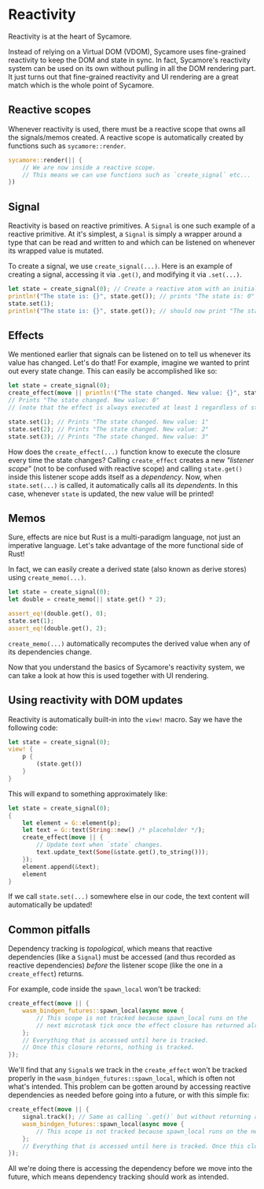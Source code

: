 # Reactivity

Reactivity is at the heart of Sycamore.

Instead of relying on a Virtual DOM (VDOM), Sycamore uses fine-grained
reactivity to keep the DOM and state in sync. In fact, Sycamore's reactivity
system can be used on its own without pulling in all the DOM rendering part. It
just turns out that fine-grained reactivity and UI rendering are a great match
which is the whole point of Sycamore.

## Reactive scopes

Whenever reactivity is used, there must be a reactive scope that owns all the
signals/memos created. A reactive scope is automatically created by functions
such as `sycamore::render`.

```rust
sycamore::render(|| {
    // We are now inside a reactive scope.
    // This means we can use functions such as `create_signal` etc...
})
```

## Signal

Reactivity is based on reactive primitives. A `Signal` is one such example of a
reactive primitive. At it's simplest, a `Signal` is simply a wrapper around a
type that can be read and written to and which can be listened on whenever its
wrapped value is mutated.

To create a signal, we use `create_signal(...)`. Here is an example of creating
a signal, accessing it via `.get()`, and modifying it via `.set(...)`.

```rust
let state = create_signal(0); // Create a reactive atom with an initial value of `0`.
println!("The state is: {}", state.get()); // prints "The state is: 0"
state.set(1);
println!("The state is: {}", state.get()); // should now print "The state is: 1"
```

## Effects

We mentioned earlier that signals can be listened on to tell us whenever its
value has changed. Let's do that! For example, imagine we wanted to print out
every state change. This can easily be accomplished like so:

```rust
let state = create_signal(0);
create_effect(move || println!("The state changed. New value: {}", state.get()));
// Prints "The state changed. New value: 0"
// (note that the effect is always executed at least 1 regardless of state changes)

state.set(1); // Prints "The state changed. New value: 1"
state.set(2); // Prints "The state changed. New value: 2"
state.set(3); // Prints "The state changed. New value: 3"
```

How does the `create_effect(...)` function know to execute the closure every
time the state changes? Calling `create_effect` creates a new _"listener scope"_
(not to be confused with reactive scope) and calling `state.get()` inside this
listener scope adds itself as a _dependency_. Now, when `state.set(...)` is
called, it automatically calls all its _dependents_. In this case, whenever
`state` is updated, the new value will be printed!

## Memos

Sure, effects are nice but Rust is a multi-paradigm language, not just an
imperative language. Let's take advantage of the more functional side of Rust!

In fact, we can easily create a derived state (also known as derive stores)
using `create_memo(...)`.

```rust
let state = create_signal(0);
let double = create_memo(|| state.get() * 2);

assert_eq!(double.get(), 0);
state.set(1);
assert_eq!(double.get(), 2);
```

`create_memo(...)` automatically recomputes the derived value when any of its
dependencies change.

Now that you understand the basics of Sycamore's reactivity system, we can take
a look at how this is used together with UI rendering.

## Using reactivity with DOM updates

Reactivity is automatically built-in into the `view!` macro. Say we have the
following code:

```rust
let state = create_signal(0);
view! {
    p {
        (state.get())
    }
}
```

This will expand to something approximately like:

```rust
let state = create_signal(0);
{
    let element = G::element(p);
    let text = G::text(String::new() /* placeholder */);
    create_effect(move || {
        // Update text when `state` changes.
        text.update_text(Some(&state.get(),to_string()));
    });
    element.append(&text);
    element
}
```

If we call `state.set(...)` somewhere else in our code, the text content will
automatically be updated!

## Common pitfalls

Dependency tracking is _topological_, which means that reactive dependencies
(like a `Signal`) must be accessed (and thus recorded as reactive dependencies)
_before_ the listener scope (like the one in a `create_effect`) returns.

For example, code inside the `spawn_local` won't be tracked:

```rust
create_effect(move || {
    wasm_bindgen_futures::spawn_local(async move {
        // This scope is not tracked because spawn_local runs on the
        // next microtask tick once the effect closure has returned already.
    };
    // Everything that is accessed until here is tracked.
    // Once this closure returns, nothing is tracked.
});
```

We'll find that any `Signal`s we track in the `create_effect` won't be tracked
properly in the `wasm_bindgen_futures::spawn_local`, which is often not what's
intended. This problem can be gotten around by accessing reactive dependencies
as needed before going into a future, or with this simple fix:

```rust
create_effect(move || {
    signal.track(); // Same as calling `.get()` but without returning a value.
    wasm_bindgen_futures::spawn_local(async move {
        // This scope is not tracked because spawn_local runs on the next microtask tick (in other words, some time later).
    };
    // Everything that is accessed until here is tracked. Once this closure returns, nothing is tracked.
});
```

All we're doing there is accessing the dependency before we move into the
future, which means dependency tracking should work as intended.
